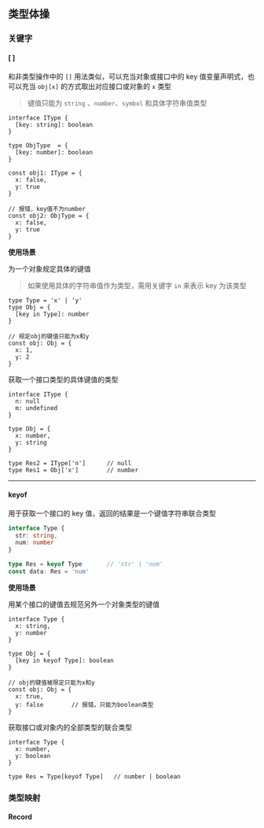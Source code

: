 ## 类型体操

### 关键字

#### [ ]

和非类型操作中的 `[]` 用法类似，可以充当对象或接口中的 key 值变量声明式，也可以充当 `obj[x]` 的方式取出对应接口或对象的 `x` 类型

> 键值只能为 `string` 、`number`、`symbol` 和具体字符串值类型

```tsx
interface IType {
  [key: string]: boolean
}

type ObjType  = {
  [key: number]: boolean
}

const obj1: IType = {
  x: false,
  y: true
}

// 报错，key值不为number
const obj2: ObjType = {
  x: false,
  y: true
}
```

**使用场景**

为一个对象规定具体的键值

> 如果使用具体的字符串值作为类型，需用关键字 `in` 来表示 key 为该类型

```tsx
type Type = 'x' | 'y'
type Obj = {
  [key in Type]: number
}

// 规定obj的键值只能为x和y
const obj: Obj = {
  x: 1,
  y: 2
}
```

获取一个接口类型的具体键值的类型

```tsx
interface IType {
  n: null
  m: undefined
}

type Obj = {
  x: number,
  y: string
}

type Res2 = IType['n']      // null
type Res1 = Obj['x']        // number
```



------

#### keyof

用于获取一个接口的 key 值，返回的结果是一个键值字符串联合类型

```ts
interface Type {
  str: string,
  num: number
}

type Res = keyof Type       // 'str' | 'num'
const data: Res = 'num'
```

**使用场景**

用某个接口的键值去规范另外一个对象类型的键值

```tsx
interface Type {
  x: string,
  y: number
}

type Obj = {
  [key in keyof Type]: boolean
}

// obj的键值被限定只能为x和y
const obj: Obj = {
  x: true,
  y: false        // 报错，只能为boolean类型
}
```

获取接口或对象内的全部类型的联合类型

```tsx
interface Type {
  x: number,
  y: boolean
}

type Res = Type[keyof Type]   // number | boolean
```

### 类型映射

#### Record

